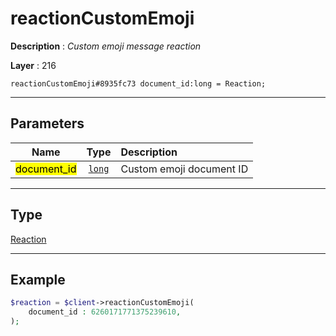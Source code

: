 # reactionCustomEmoji

**Description** : *Custom emoji message reaction*

**Layer** : 216

```tl
reactionCustomEmoji#8935fc73 document_id:long = Reaction;
```

---

## Parameters

| Name | Type | Description |
| :---: | :---: | :--- |
| <mark>document_id</mark> | [`long`](type/long) | Custom emoji document ID |

---

## Type

[Reaction](type/Reaction)

---

## Example

```php
$reaction = $client->reactionCustomEmoji(
	document_id : 6260171771375239610,
);
```